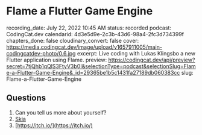 # Flame a Flutter Game Engine

recording_date: July 22, 2022 10:45 AM
status: recorded
podcast: CodingCat.dev
calendarid: 4d3e5d9e-2c3b-43d6-98a4-2fc3d734399f
chapters_done: false
cloudinary_convert: false
cover: https://media.codingcat.dev/image/upload/v1657911005/main-codingcatdev-photo/0.6.jpg
excerpt: Live coding with Lukas Klingsbo a new Flutter application using Flame.
preview: https://codingcat.dev/api/preview?secret=7tjQhb1qQlS3FtyV3b0I&selectionType=podcast&selectionSlug=Flame-a-Flutter-Game-Engine&_id=29365be1b5c1431fa27189db060383cc
slug: Flame-a-Flutter-Game-Engine

## Questions

1. Can you tell us more about yourself?
2. [Skia](https://levelup.gitconnected.com/flutters-skia-engine-takes-cross-platform-app-development-to-a-new-level-85cc5f92ca9b)
3. [https://itch.io/](https://itch.io/)